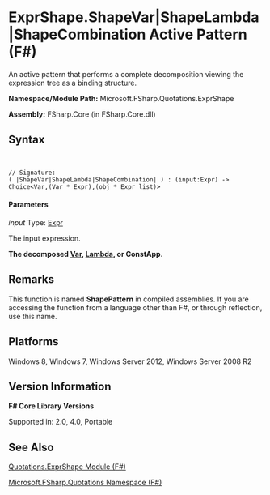 # ExprShape.ShapeVar|ShapeLambda|ShapeCombination Active Pattern (F#)

An active pattern that performs a complete decomposition viewing the expression tree as a binding structure.

**Namespace/Module Path:** Microsoft.FSharp.Quotations.ExprShape

**Assembly:** FSharp.Core (in FSharp.Core.dll)


## Syntax


```


// Signature:
( |ShapeVar|ShapeLambda|ShapeCombination| ) : (input:Expr) -> Choice<Var,(Var * Expr),(obj * Expr list)>

```



#### Parameters
*input*
Type: [Expr](http://msdn.microsoft.com/en-us/library/ed6a2caf-69d4-45c2-ab97-e9b3be9bce65)


The input expression.



**The decomposed [Var](http://msdn.microsoft.com/en-us/library/2b1237f9-d897-4bcf-872a-4a297db3f7b5), [Lambda](http://msdn.microsoft.com/en-us/library/783760ed-8dd5-407e-a752-19451d81bb97), or ConstApp.**
## Remarks
This function is named **ShapePattern** in compiled assemblies. If you are accessing the function from a language other than F#, or through reflection, use this name.


## Platforms
Windows 8, Windows 7, Windows Server 2012, Windows Server 2008 R2


## Version Information
**F# Core Library Versions**

Supported in: 2.0, 4.0, Portable




## See Also
[Quotations.ExprShape Module &#40;F&#35;&#41;](Quotations.ExprShape-Module-%5BFSharp%5D.md)

[Microsoft.FSharp.Quotations Namespace &#40;F&#35;&#41;](Microsoft.FSharp.Quotations-Namespace-%5BFSharp%5D.md)

